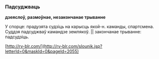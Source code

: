 ### Падсуджваць
**дзеяслоў, размоўнае, незакончанае трыванне**

У спорце: прадузята судзіць на карысць якой-н. каманды, спартсмена. Суддзя падсуджваў камандзе землякоў. || закончанае трыванне: падсудзіць.

<a rel="author">[http://rv-blr.com/](http://rv-blr.com/slounik.jsp?letterId=0&maskId=0&pageId=2055)</a>
